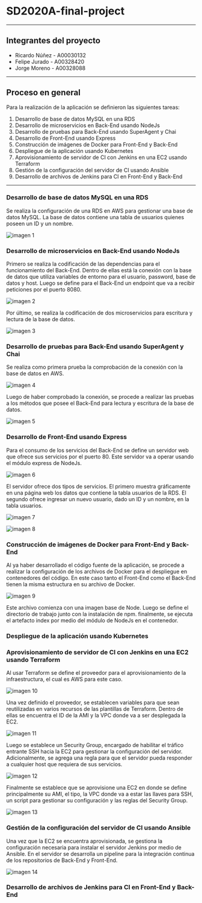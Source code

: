 # SD2020A-final-project
---
## Integrantes del proyecto

* Ricardo Núñez - A00030132
* Felipe Jurado - A00328420
* Jorge Moreno - A00328088
---
## Proceso en general

Para la realización de la aplicación se definieron las siguientes tareas:
1. Desarrollo de base de datos MySQL en una RDS 
2. Desarrollo de microservicios en Back-End usando NodeJs
3. Desarrollo de pruebas para Back-End usando SuperAgent y Chai
4. Desarrollo de Front-End usando Express
5. Construcción de imágenes de Docker para Front-End y Back-End 
6. Despliegue de la aplicación usando Kubernetes
7. Aprovisionamiento de servidor de CI con Jenkins en una EC2 usando Terraform
8. Gestión de la configuración del servidor de CI usando Ansible
9. Desarrollo de archivos de Jenkins para CI en Front-End y Back-End
---
### Desarrollo de base de datos MySQL en una RDS

Se realiza la configuración de una RDS en AWS para gestionar una base de datos MySQL. La base de datos contiene una tabla de usuarios quienes poseen un ID y un nombre.

![imagen 1](https://github.com/RicNuva18/SD2020A-final-project/blob/master/images/DBStructure.PNG "Imagen 1. Estructura de la base de datos")

### Desarrollo de microservicios en Back-End usando NodeJs

Primero se realiza la codificación de las dependencias para el funcionamiento del Back-End. Dentro de ellas está la conexión con la base de datos que utiliza variables de entorno para el usuario, password, base de datos y host. Luego se define para el Back-End un endpoint que va a recibir peticiones por el puerto 8080.

![imagen 2](https://github.com/RicNuva18/SD2020A-final-project/blob/master/images/ConnectionDB.PNG "Imagen 2. Conexión con base de datos")

Por último, se realiza la codificación de dos microservicios para escritura y lectura de la base de datos.

![imagen 3](https://github.com/RicNuva18/SD2020A-final-project/blob/master/images/MicroservicesBackEnd.PNG "Imagen 3. Microservicios de lectura y escritura")


### Desarrollo de pruebas para Back-End usando SuperAgent y Chai

Se realiza como primera prueba la comprobación de la conexión con la base de datos en AWS.

![imagen 4](https://github.com/RicNuva18/SD2020A-final-project/blob/master/images/TestConnectionDB.PNG "Imagen 4. Test de conexión con base de datos")

Luego de haber comprobado la conexión, se procede a realizar las pruebas a los métodos que posee el Back-End para lectura y escritura de la base de datos.

![imagen 5](https://github.com/RicNuva18/SD2020A-final-project/blob/master/images/TestReadAndWriteBackEnd.PNG "Imagen 5. Test de microservicios de lectura y escritura")

### Desarrollo de Front-End usando Express

Para el consumo de los servicios del Back-End se define un servidor web que ofrece sus servicios por el puerto 80. Este servidor va a operar usando el módulo express de NodeJs.

![imagen 6](https://github.com/RicNuva18/SD2020A-final-project/blob/master/images/InitalizationPortFrontEnd.PNG "Imagen 6. Definición de puerto para Front-End")

El servidor ofrece dos tipos de servicios. El primero muestra gráficamente en una página web los datos que contiene la tabla usuarios de la RDS. El segundo ofrece ingresar un nuevo usuario, dado un ID y un nombre, en la tabla usuarios.

![imagen 7](https://github.com/RicNuva18/SD2020A-final-project/blob/master/images/GetEndPointFrontEnd.PNG "Imagen 7. Endpoint GET para visualización de usuarios")

![imagen 8](https://github.com/RicNuva18/SD2020A-final-project/blob/master/images/PostEndPointFrontEnd.PNG "Imagen 8. Endpoint POST para ingreso de nuevos usuarios")

### Construcción de imágenes de Docker para Front-End y Back-End

Al ya haber desarrollado el código fuente de la aplicación, se procede a realizar la configuración de los archivos de Docker para el despliegue en contenedores del código. En este caso tanto el Front-End como el Back-End tienen la misma estructura en su archivo de Docker.

![imagen 9](https://github.com/RicNuva18/SD2020A-final-project/blob/master/images/DockerFileBackFront.PNG "Imagen 9. Archivo Docker para Front-End y Back-End")

Este archivo comienza con una imagen base de Node. Luego se define el directorio de trabajo junto con la instalación de npm. finalmente, se ejecuta el artefacto index por medio del módulo de NodeJs en el contenedor.

### Despliegue de la aplicación usando Kubernetes


### Aprovisionamiento de servidor de CI con Jenkins en una EC2 usando Terraform

Al usar Terraform se define el proveedor para el aprovisionamiento de la infraestructura, el cual es AWS para este caso.

![imagen 10](https://github.com/RicNuva18/SD2020A-final-project/blob/master/images/ProvisioningProvider.PNG "Imagen 10. Proveedor AWS para Terraform")

Una vez definido el proveedor, se establecen variables para que sean reutilizadas en varios recursos de las plantillas de Terraform. Dentro de ellas se encuentra el ID de la AMI y la VPC donde va a ser desplegada la EC2.

![imagen 11](https://github.com/RicNuva18/SD2020A-final-project/blob/master/images/ProvisioningVariables.PNG "Imagen 11. Variables globales en Terraform")

Luego se establece un Security Group, encargado de habilitar el tráfico entrante SSH hacia la EC2 para gestionar la configuración del servidor. Adicionalmente, se agrega una regla para que el servidor pueda responder a cualquier host que requiera de sus servicios.

![imagen 12](https://github.com/RicNuva18/SD2020A-final-project/blob/master/images/ProvisioningSG.PNG "Imagen 12. Reglas de seguridad para servidor CI")

Finalmente se establece que se aprovisione una EC2 en donde se define principalmente su AMI, el tipo, la VPC donde va a estar las llaves para SSH, un script para gestionar su configuración y las reglas del Security Group.

![imagen 13](https://github.com/RicNuva18/SD2020A-final-project/blob/master/images/ProvisioningEC2.PNG "Imagen 13. Aprovisionamiento de una EC2")

### Gestión de la configuración del servidor de CI usando Ansible

Una vez que la EC2 se encuentra aprovisionada, se gestiona la configuración necesaria para instalar el servidor Jenkins por medio de Ansible. En el servidor se desarrolla un pipeline para la integración continua de los repositorios de Back-End y Front-End.

![imagen 14](https://github.com/RicNuva18/SD2020A-final-project/blob/master/images/ConfMagamentAnsibleEC2.PNG "Imagen 13. Gestión de la configuración para el servidor de Jenkins")

### Desarrollo de archivos de Jenkins para CI en Front-End y Back-End



